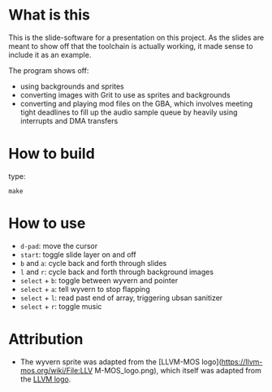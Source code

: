 # What is this

This is the slide-software for a presentation on this project. As the slides are
meant to show off that the toolchain is actually working, it made sense to
include it as an example.

The program shows off:

- using backgrounds and sprites
- converting images with Grit to use as sprites and backgrounds
- converting and playing mod files on the GBA, which involves meeting tight
  deadlines to fill up the audio sample queue by heavily using interrupts and
  DMA transfers
  

# How to build

type:

```make```


# How to use

- `d-pad`:        move the cursor
- `start`:        toggle slide layer on and off
- `b` and `a`:    cycle back and forth through slides
- `l` and `r`:    cycle back and forth through background images
- `select` + `b`: toggle between wyvern and pointer
- `select` + `a`: tell wyvern to stop flapping
- `select` + `l`: read past end of array, triggering ubsan sanitizer
- `select` + `r`: toggle music

# Attribution

- The wyvern sprite was adapted from the [LLVM-MOS
  logo](https://llvm-mos.org/wiki/File:LLV M-MOS_logo.png), which itself was
  adapted from the [LLVM logo](https://llvm.org/Logo.html).
